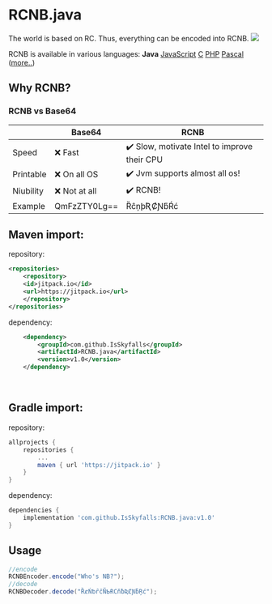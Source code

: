 # RCNB.java 

The world is based on RC. Thus, everything can be encoded into RCNB.
[![](https://www.jitpack.io/v/IsSkyfalls/RCNB.java.svg)](https://www.jitpack.io/#IsSkyfalls/RCNB.java)

RCNB is available in various languages: **Java** [JavaScript](https://github.com/rcnbapp/RCNB.js) [C](https://github.com/rcnbapp/librcnb) [PHP](https://github.com/rcnbapp/RCNB.php) [Pascal](https://github.com/rcnbapp/RCNB.pas) ([more..](https://github.com/rcnbapp/))

## Why RCNB?

### RCNB vs Base64

|           | Base64       | RCNB                                                          |
|-----------|--------------|---------------------------------------------------------------|
| Speed     | ❌ Fast       | ✔️ Slow, motivate Intel to improve their CPU                   |
| Printable | ❌ On all OS  | ✔️ Jvm supports almost all os! |
| Niubility | ❌ Not at all | ✔️ RCNB!                                                     |
| Example   | QmFzZTY0Lg== | ȐĉņþƦȻƝƃŔć                                                    |

<a name="maven"></a>
Maven import:
--------

repository:

```xml
<repositories>
    <repository>
    <id>jitpack.io</id>
    <url>https://jitpack.io</url>
    </repository>
</repositories>
```

dependency:

```xml
	<dependency>
	    <groupId>com.github.IsSkyfalls</groupId>
	    <artifactId>RCNB.java</artifactId>
	    <version>v1.0</version>
	</dependency>
```

<br>

<a name="gradle"></a>
Gradle import:
--------

repository:

```gradle
allprojects {
    repositories {
        ...
        maven { url 'https://jitpack.io' }
    }
}
```

dependency:

```gradle
dependencies {
    implementation 'com.github.IsSkyfalls:RCNB.java:v1.0'
}
```

## Usage
```java
//encode
RCNBEncoder.encode("Who's NB?");
//decode
RCNBDecoder.decode("ȐȼŃƅȓčÑƄɌCňƀƦȻƝƃŖć");
```
